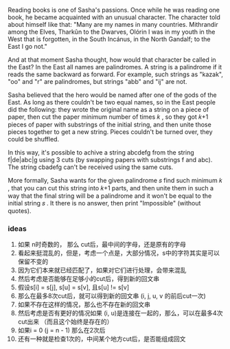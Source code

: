 Reading books is one of Sasha's passions. Once while he was reading one book, he became acquainted with an unusual character. The character told about himself like that: "Many are my names in many countries. Mithrandir among the Elves, Tharkûn to the Dwarves, Olórin I was in my youth in the West that is forgotten, in the South Incánus, in the North Gandalf; to the East I go not."

And at that moment Sasha thought, how would that character be called in the East? In the East all names are palindromes. A string is a palindrome if it reads the same backward as forward. For example, such strings as "kazak", "oo" and "r" are palindromes, but strings "abb" and "ij" are not.

Sasha believed that the hero would be named after one of the gods of the East. As long as there couldn't be two equal names, so in the East people did the following: they wrote the original name as a string on a piece of paper, then cut the paper minimum number of times 𝑘
, so they got 𝑘+1
 pieces of paper with substrings of the initial string, and then unite those pieces together to get a new string. Pieces couldn't be turned over, they could be shuffled.

In this way, it's possible to achive a string abcdefg from the string f|de|abc|g using 3
 cuts (by swapping papers with substrings f and abc). The string cbadefg can't be received using the same cuts.

More formally, Sasha wants for the given palindrome 𝑠
 find such minimum 𝑘
, that you can cut this string into 𝑘+1
 parts, and then unite them in such a way that the final string will be a palindrome and it won't be equal to the initial string 𝑠
. It there is no answer, then print "Impossible" (without quotes).

### ideas
1. 如果 n时奇数的， 那么 cut后，最中间的字母，还是原有的字母
2. 看起来挺混乱的，但是，考虑一个点是，大部分情况，s中的字符其实是可以保留不变的
3. 因为它们本来就已经匹配了，如果对它们进行处理，会带来混乱
4. 然后考虑是否能够在足够小的cut后，得到新的回文串
5. 假设s[i]  = s[j], s[u] = s[v], 且s[u] != s[v]
6. 那么在最多8次cut后，就可以得到新的回文串 (i, j, u, v 的前后cut一次)
7. 如果不存在这样的情况，那么也不存在新的回文串
8. 然后考虑是否有更好的情况如果 (i, u)是连接在一起的，那么，可以在最多4次cut出来 （而且这个始终是存在的）
9. 如果i = 0 (j = n - 1) 那么在2次后
10. 还有一种就是检查1次的，中间某个地方cut后，是否能组成回文